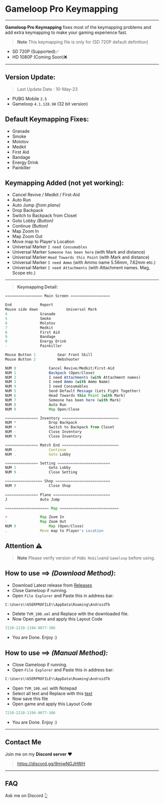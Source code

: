 # Gameloop Pro Keymapping

---

**Gameloop Pro Keymapping** fixes most of the keymapping problems and add extra keymapping to make your gaming experience fast. 
> **Note**
> This keymapping file is only for (SD 720P default definition)
- SD 720P (Supported)✅
- HD 1080P (Coming Soon)❌

---

## Version Update:
> Last Update Date : 10-May-23
- PUBG Mobile `2.5`
- Gameloop `4.1.128.90` (32 bit version)

## Default Keymapping Fixes:

- Granade
- Smoke
- Molotov
- Medkit
- First Aid
- Bandage
- Energy Drink
- Painkiller

## Keymapping Added (not yet working):

- Cancel Revive / Medkit / First-Aid
- Auto Run
- Auto Jump *(from plane)*
- Drop Backpack
- Switch to Backpack from Closet
- Goto Lobby *(Button)*
- Continue *(Button)*
- Map Zoom In
- Map Zoom Out
- Move map to Player's Location
- Universal Marker `I need Consumables`
- Universal Marker `Someone has been here` (with Mark and distance)
- Universal Marker `Head Towards this Point` (with Mark and distance)
- Universal Marker `I need Ammo` (with Ammo name 5.56mm, 7.62mm etc.)
- Universal Marker `I need Attachments` (with Attachment names. Mag, Scope etc.)

---

> **Keymapping Detail:**
```js
================= Main Screen ==================

End				Report
Mouse side down		        Universal Mark
4				Granade
5				Smoke
6				Molotov
7				Medkit
8				First Aid
9				Bandage
0				Energy Drink
-				Painkiller

Mouse Button 1 			Gear Front Skill
Mouse Button 2			Webshooter

NUM 0				Cancel Revive/Medkit/First-Aid
NUM 1				Backpack (Open/Close)
NUM 2				I need Attachments (with Attachment names)
NUM 3				I need Ammo (with Ammo Name)
NUM 4				I need Consumables
NUM 5				Send Default Message (Lets Fight Together)
NUM 6				Head Towards this Point (with Mark)
NUM 7				Someone has been here (with Mark)
NUM 8				Auto Run
NUM 9				Map Open/Close

=============== Inventory ==========================
NUM *				Drop Backpack
NUM +				Switch to Backpack from Closet
NUM -				Close Inventory
NUM 9				Close Inventory

=============== Match End ==========================
NUM .				Continue
NUM .				Goto Lobby

=============== Setting ========================
NUM 1				Goto Lobby
NUM 9				Close Setting

================= Shop =========================
NUM 9				Close Shop
	
=============== Plane ==========================
J 				Auto Jump

==================== Map ===========================

+				Map Zoom In
-				Map Zoom Out
NUM 9				Map (Open/Close)
.				Move map to Player's Location
```

## Attention ⚠️

> **Note**
> Please verify version of `PUBG Mobile`and `Gameloop` before using.
## How to use ==> *(Download Method)*:

- Download Latest release from [Releases](https://github.com/cool-dev-code/Gameloop-Pro-Keymapping/releases)
- Close Gameloop if running.
- Open `File Explorer` and Paste this in address bar: 
```js
C:\Users\%USERPROFILE%\AppData\Roaming\AndroidTb
```
- Delete `TVM_100.xml` and Replace with the downloaded file.
- Now Open game and apply this Layout Code 
```js
7210-2210-1194-9077-386
```
- You are Done. Enjoy :)


## How to use ==> *(Manual Method):*

- Close Gameloop if running.
- Open `File Explorer` and Paste this in address bar: 
```js
C:\Users\%USERPROFILE%\AppData\Roaming\AndroidTb
```
- Open `TVM_100.xml` with Notepad
- Select all text and Replace with this [text](https://github.com/cool-dev-code/Gameloop-Pro-Keymapping/blob/main/TVM_100.xml)
- Now save this file
- Open game and apply this Layout Code 
```js
7210-2210-1194-9077-386
```
- You are Done. Enjoy :)

---
## Contact Me
Join me on my **Discord server** ❤️
> https://discord.gg/9mjwNGJHWH
---
## FAQ
Ask me on Discord 👆
